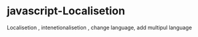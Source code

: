 # javascript-Localisetion
Localisetion , intenetionalisetion , change language, add multipul language
